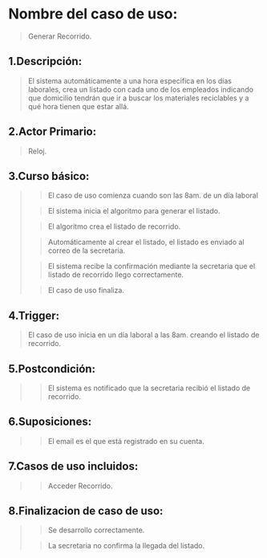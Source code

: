 # Nombre del caso de uso: 
>Generar Recorrido.

## 1.Descripción: 
>El sistema automáticamente a una hora especifica en los días laborales, crea un listado con cada uno de los empleados indicando que domicilio tendrán que ir a buscar los materiales reciclables y a qué hora tienen que estar allá.

## 2.Actor Primario: 
>Reloj.

## 3.Curso básico: 
>
>> El caso de uso comienza cuando son las 8am. de un día laboral
>
>> El sistema inicia el algoritmo para generar el listado.
>
>> El algoritmo crea el listado de recorrido.
>
>> Automáticamente al crear el listado, el listado es enviado al correo de la secretaria.
>
>> El sistema recibe la confirmación mediante la secretaria que el listado de recorrido llego correctamente.
>
>> El caso de uso finaliza.

## 4.Trigger: 
>El caso de uso inicia en un día laboral a las 8am. creando el listado de recorrido.

## 5.Postcondición: 
>
>> El sistema es notificado que la secretaria recibió el listado de recorrido.

## 6.Suposiciones: 
>
>> El email es el que está registrado en su cuenta.

## 7.Casos de uso incluidos: 
>
>>Acceder Recorrido.

## 8.Finalizacion de caso de uso: 
>
>> Se desarrollo correctamente.
>
>> La secretaria no confirma la llegada del listado. 
